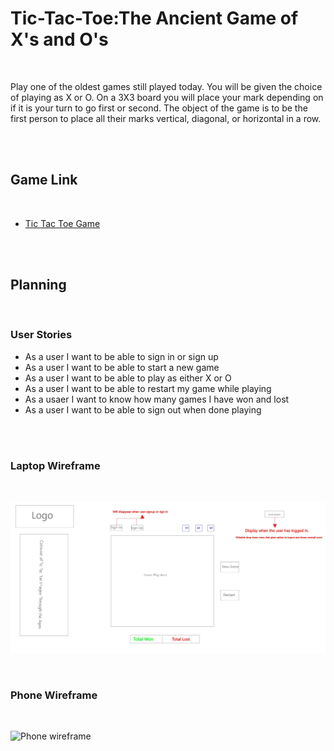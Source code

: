 <!doctype html>
<html>
  <head>
    <title>Tic Tac Toe - ReadMe!</title>
  </head>
  <body>
    <h1>Tic-Tac-Toe:The Ancient Game of X's and O's</h1>
    <br>
    <p> Play one of the oldest games still played today. You will be given the choice of playing as X or O. On a 3X3 board you will place your mark depending on if it is your turn to go first or second. The object of the game is to be the first person to place all their marks vertical, diagonal, or horizontal in a row.</p>
    <br>
    <br>
    <h2>Game Link</h2>
    <br>
    <ul>
      <li> <a href="https://github.com/bbeckford305/Tic-Tac-Toe-Client">Tic Tac Toe Game</a> </li>
    </ul>
    <br>
    <br>
    <h2>Planning</h2>
    <br>
    <h3>User Stories</h3>
    <ul>
      <li>As a user I want to be able to sign in or sign up</li>
      <li>As a user I want to be able to start a new game</li>
      <li>As a user I want to be able to play as either X or O</li>
      <li>As a user I want to be able to restart my game while playing </li>
      <li>As a usaer I want to know how many games I have won and lost </li>
      <li>As a user I want to be able to sign out when done playing</li>
    </ul>
    <br>
    <br>
    <h3>Laptop Wireframe</h3>
    <br>
      <p>
        <img src="Images\1920-1080.jpg" alt="Laptop wireframe" style="max-width:100%;">
      </p>
    <br>
    <h3>Phone Wireframe</h3>
    <br>
      <p>
        <img src="Images\iPhone 12 Pro Max – 1.jpg" alt="Phone wireframe" style="max-width:100%;">
      </p>
  </body>
</html>
